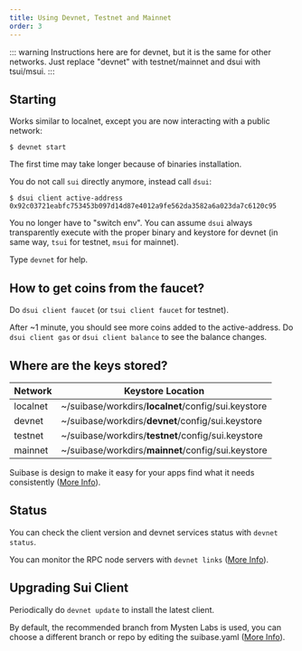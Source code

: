 ```yaml
---
title: Using Devnet, Testnet and Mainnet
order: 3
---
```

::: warning
Instructions here are for devnet, but it is the same for other networks. Just replace "devnet" with testnet/mainnet and dsui with tsui/msui.
:::

## Starting

Works similar to localnet, except you are now interacting with a public network:

```shell
$ devnet start
```
The first time may take longer because of binaries installation.

You do not call ```sui``` directly anymore, instead call ```dsui```:

```shell
$ dsui client active-address
0x92c03721eabfc753453b097d14d87e4012a9fe562da3582a6a023da7c6120c95
```
You no longer have to "switch env". You can assume ```dsui``` always transparently execute with the proper binary and keystore for devnet (in same way, ```tsui``` for testnet, ```msui``` for mainnet).

Type ```devnet``` for help.

## How to get coins from the faucet?
Do ```dsui client faucet``` (or ```tsui client faucet``` for testnet).

After ~1 minute, you should see more coins added to the active-address.
Do ```dsui client gas``` or ```dsui client balance``` to see the balance changes.


## Where are the keys stored?
| Network  | Keystore Location                               |
| -------- | ----------------------------------------------- |
| localnet | ~/suibase/workdirs/**localnet**/config/sui.keystore |
| devnet   | ~/suibase/workdirs/**devnet**/config/sui.keystore   |
| testnet  | ~/suibase/workdirs/**testnet**/config/sui.keystore  |
| mainnet  | ~/suibase/workdirs/**mainnet**/config/sui.keystore  |


Suibase is design to make it easy for your apps find what it needs consistently ([More Info]( ../references.md)).

## Status
You can check the client version and devnet services status with ```devnet status```.

You can monitor the RPC node servers with ```devnet links``` ([More Info]( ./proxy.md#monitoring-rpc-links)).


## Upgrading Sui Client
Periodically do ```devnet update``` to install the latest client.

By default, the recommended branch from Mysten Labs is used, you can choose a different branch or repo by editing the suibase.yaml ([More Info]( ./configure-suibase-yaml.md#change-default-repo-and-branch )).

